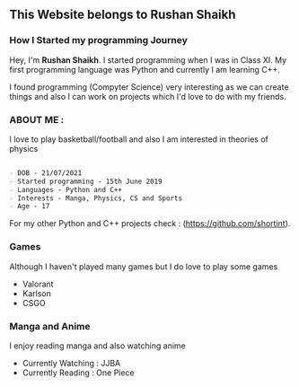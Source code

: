 ## This Website belongs to Rushan Shaikh

### How I Started my programming Journey

Hey, I'm **Rushan Shaikh**. I started programming when I was in Class XI. My first programming language was Python and currently I am learning C++.

I found programming (Compyter Science) very interesting as we can create things and also I can work on projects which I'd love to do with my friends.

### ABOUT ME :

I love to play basketball/football and also I am interested in theories of physics

```markdown

- DOB - 21/07/2021 
- Started programming - 15th June 2019
- Languages - Python and C++
- Interests - Manga, Physics, CS and Sports
- Age - 17

```

For my other Python and C++ projects check : (https://github.com/shortint).

### Games 

Although I haven't played many games but I do love to play some games 
- Valorant
- Karlson
- CSGO


### Manga and Anime

I enjoy reading manga and also watching anime
- Currently Watching : JJBA
- Currently Reading : One Piece



